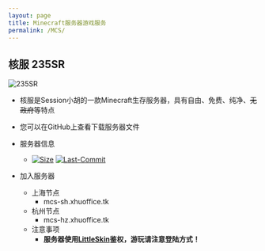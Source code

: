 ```yaml
---
layout: page
title: Minecraft服务器游戏服务
permalink: /MCS/
---
```


## 核服 235SR

![235SR][235SR-ICON]

- 核服是Session小胡的一款Minecraft生存服务器，具有自由、免费、纯净、~~无政府~~等特点

- 您可以在GitHub上查看下载服务器文件

- 服务器信息
  - [![Size][235SR-Size]][235SR-GO] [![Last-Commit][235SR-Commit]][235SR-Go]

- 加入服务器
  - 上海节点
    - mcs-sh.xhuoffice.tk
  - 杭州节点
    - mcs-hz.xhuoffice.tk
  - 注意事项
    - **服务器使用[LittleSkin][LittleSkin]鉴权，游玩请注意登陆方式！**

[235SR-ICON]: https://github.com/SessionHu/sessionhu.github.io/raw/main/images/235SR.png "235SR"
[235SR-Size]: https://img.shields.io/github/repo-size/SessionHu/235SR?label=服务器体积&style=flat-square "Size"
[235SR-Go]: https://github.com/SessionHu/235SR
[235SR-Commit]: https://img.shields.io/github/last-commit/SessionHu/235SR?label=%E4%B8%8A%E6%AC%A1%E6%9B%B4%E6%96%B0&style=flat-square "Last Commit"
[LittleSkin]: https://littleskin.cn "LittleSkin网站"
